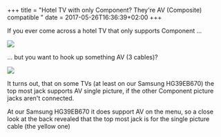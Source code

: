 +++
title = "Hotel TV with only Component? They're AV (Composite) compatible "
date = 2017-05-26T16:36:39+02:00
+++

If you ever come across a hotel TV that only supports Component ...

![](/post/samsung-component-av.jpg)

... but you want to hook up something AV (3 cables)?

![](/post/wii-av.jpg)

It turns out, that on some TVs (at least on our Samsung HG39EB670) the top most jack supports AV single picture, if the other Component picture jacks aren't connected.

At our Samsung HG39EB670 it does support AV on the menu, so a close look at the back revealed that the top most jack is for the single picture cable (the yellow one) 
